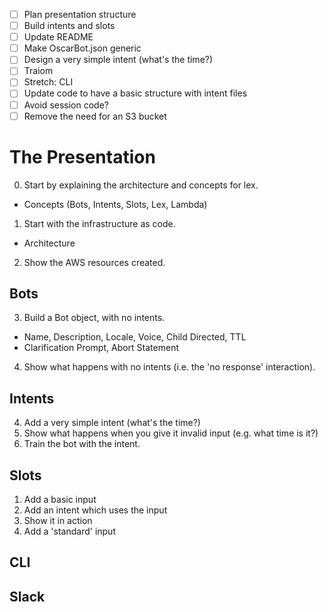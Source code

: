 - [ ] Plan presentation structure
- [ ] Build intents and slots
- [ ] Update README
- [ ] Make OscarBot.json generic
- [ ] Design a very simple intent (what's the time?)
- [ ] Traiom 
- [ ] Stretch: CLI
- [ ] Update code to have a basic structure with intent files
- [ ] Avoid session code?
- [ ] Remove the need for an S3 bucket

# The Presentation

0. Start by explaining the architecture and concepts for lex.
 - Concepts (Bots, Intents, Slots, Lex, Lambda)
1. Start with the infrastructure as code.
 - Architecture
2. Show the AWS resources created.

## Bots

3. Build a Bot object, with no intents.
 - Name, Description, Locale, Voice, Child Directed, TTL
 - Clarification Prompt, Abort Statement
4. Show what happens with no intents (i.e. the 'no response' interaction).

## Intents

4. Add a very simple intent (what's the time?)
5. Show what happens when you give it invalid input (e.g. what time is it?)
6. Train the bot with the intent.

## Slots

1. Add a basic input
2. Add an intent which uses the input
3. Show it in action
4. Add a 'standard' input

## CLI

## Slack
